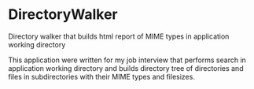 # DirectoryWalker
Directory walker that builds html report of MIME types in application working directory

This application were written for my job interview that performs search in application working directory and builds
directory tree of directories and files in subdirectories with their MIME types and filesizes.